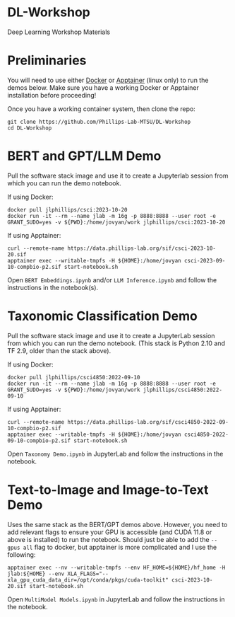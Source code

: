 # DL-Workshop
Deep Learning Workshop Materials

# Preliminaries

You will need to use either [Docker](https://www.docker.com/) or [Apptainer](https://apptainer.org/) (linux only) to run the demos below. Make sure you have a working Docker or Apptainer installation before proceeding!

Once you have a working container system, then clone the repo:
```
git clone https://github.com/Phillips-Lab-MTSU/DL-Workshop
cd DL-Workshop
```

# BERT and GPT/LLM Demo

Pull the software stack image and use it to create a Jupyterlab session from which you can run the demo notebook.

If using Docker:
```
docker pull jlphillips/csci:2023-10-20
docker run -it --rm --name jlab -m 16g -p 8888:8888 --user root -e GRANT_SUDO=yes -v ${PWD}:/home/jovyan/work jlphillips/csci:2023-10-20
```

If using Apptainer:
```
curl --remote-name https://data.phillips-lab.org/sif/csci-2023-10-20.sif
apptainer exec --writable-tmpfs -H ${HOME}:/home/jovyan csci-2023-09-10-compbio-p2.sif start-notebook.sh
```

Open `BERT Embeddings.ipynb` and/or `LLM Inference.ipynb` and follow the instructions in the notebook(s).

# Taxonomic Classification Demo

Pull the software stack image and use it to create a JupyterLab session from which you can run the demo notebook. (This stack is Python 2.10 and TF 2.9, older than the stack above).

If using Docker:
```
docker pull jlphillips/csci4850:2022-09-10
docker run -it --rm --name jlab -m 16g -p 8888:8888 --user root -e GRANT_SUDO=yes -v ${PWD}:/home/jovyan/work jlphillips/csci4850:2022-09-10
```

If using Apptainer:
```
curl --remote-name https://data.phillips-lab.org/sif/csci4850-2022-09-10-compbio-p2.sif
apptainer exec --writable-tmpfs -H ${HOME}:/home/jovyan csci4850-2022-09-10-compbio-p2.sif start-notebook.sh
```

Open `Taxonomy Demo.ipynb` in JupyterLab and follow the instructions in the notebook.

# Text-to-Image and Image-to-Text Demo

Uses the same stack as the BERT/GPT demos above. However, you need to add relevant flags to ensure your GPU is accessible (and CUDA 11.8 or above is installed) to run the notebook. Should just be able to add the `--gpus all` flag to docker, but apptainer is more complicated and I use the following:
```
apptainer exec --nv --writable-tmpfs --env HF_HOME=${HOME}/hf_home -H jlab:${HOME} --env XLA_FLAGS="--xla_gpu_cuda_data_dir=/opt/conda/pkgs/cuda-toolkit" csci-2023-10-20.sif start-notebook.sh
```

Open `MultiModel Models.ipynb` in JupyterLab and follow the instructions in the notebook.